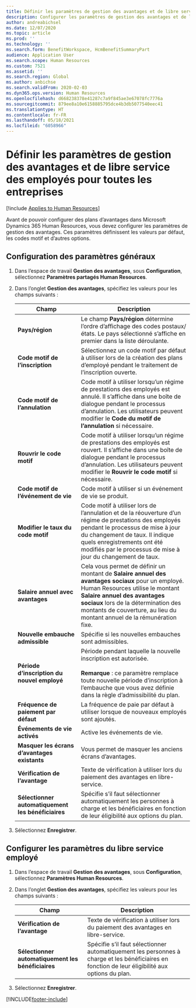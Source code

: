 ```yaml
---
title: Définir les paramètres de gestion des avantages et de libre service des employés pour toutes les entreprises
description: Configurer les paramètres de gestion des avantages et de libre service des employés dans Microsoft Dynamics 365 Human Resources.
author: andreabichsel
ms.date: 12/07/2020
ms.topic: article
ms.prod: ''
ms.technology: ''
ms.search.form: BenefitWorkspace, HcmBenefitSummaryPart
audience: Application User
ms.search.scope: Human Resources
ms.custom: 7521
ms.assetid: ''
ms.search.region: Global
ms.author: anbichse
ms.search.validFrom: 2020-02-03
ms.dyn365.ops.version: Human Resources
ms.openlocfilehash: d668238378e41287c7a9f845ae3e67078fc7776a
ms.sourcegitcommit: 879ee8a10e6158885795dce4b3db5077540eec41
ms.translationtype: HT
ms.contentlocale: fr-FR
ms.lasthandoff: 05/18/2021
ms.locfileid: "6058966"
---
```

# <a name="set-benefits-management-and-employee-self-service-parameters-for-all-companies"></a>Définir les paramètres de gestion des avantages et de libre service des employés pour toutes les entreprises

[!include [Applies to Human Resources](../includes/applies-to-hr.md)]

Avant de pouvoir configurer des plans d’avantages dans Microsoft Dynamics 365 Human Resources, vous devez configurer les paramètres de gestion des avantages. Ces paramètres définissent les valeurs par défaut, les codes motif et d’autres options. 

## <a name="configure-general-parameters"></a>Configuration des paramètres généraux

1. Dans l’espace de travail **Gestion des avantages**, sous **Configuration**, sélectionnez **Paramètres partagés Human Resources**.

2. Dans l’onglet **Gestion des avantages**, spécifiez les valeurs pour les champs suivants :

   | Champ | Description |
   | --- | --- |
   | **Pays/région** | Le champ **Pays/région** détermine l’ordre d’affichage des codes postaux/états. Le pays sélectionné s’affiche en premier dans la liste déroulante. |
   | **Code motif de l’inscription** | Sélectionnez un code motif par défaut à utiliser lors de la création des plans d’employé pendant le traitement de l’inscription ouverte. |
   | **Code motif de l’annulation** | Code motif à utiliser lorsqu’un régime de prestations des employés est annulé. Il s’affiche dans une boîte de dialogue pendant le processus d’annulation. Les utilisateurs peuvent modifier le **Code du motif de l’annulation** si nécessaire. |
   | **Rouvrir le code motif** | Code motif à utiliser lorsqu’un régime de prestations des employés est rouvert. Il s’affiche dans une boîte de dialogue pendant le processus d’annulation. Les utilisateurs peuvent modifier le **Rouvrir le code motif** si nécessaire. | 
   | **Code motif de l’événement de vie** | Code motif à utiliser si un événement de vie se produit. |
   | **Modifier le taux du code motif** | Code motif à utiliser lors de l’annulation et de la réouverture d’un régime de prestations des employés pendant le processus de mise à jour du changement de taux. Il indique quels enregistrements ont été modifiés par le processus de mise à jour du changement de taux. |
   | **Salaire annuel avec avantages** | Cela vous permet de définir un montant de **Salaire annuel des avantages sociaux** pour un employé. Human Resources utilise le montant **Salaire annuel des avantages sociaux** lors de la détermination des montants de couverture, au lieu du montant annuel de la rémunération fixe. |
   | **Nouvelle embauche admissible** | Spécifie si les nouvelles embauches sont admissibles. |
   | **Période d’inscription du nouvel employé** | Période pendant laquelle la nouvelle inscription est autorisée.</br></br>**Remarque** : ce paramètre remplace toute nouvelle période d’inscription à l’embauche que vous avez définie dans la règle d’admissibilité du plan. |
   | **Fréquence de paiement par défaut** | La fréquence de paie par défaut à utiliser lorsque de nouveaux employés sont ajoutés. |
   | **Événements de vie activés** | Active les événements de vie. |
   | **Masquer les écrans d’avantages existants** | Vous permet de masquer les anciens écrans d’avantages. |
   | **Vérification de l’avantage** | Texte de vérification à utiliser lors du paiement des avantages en libre-service. |
   | **Sélectionner automatiquement les bénéficiaires** | Spécifie s’il faut sélectionner automatiquement les personnes à charge et les bénéficiaires en fonction de leur éligibilité aux options du plan. |

3. Sélectionnez **Enregistrer**.

## <a name="configure-employee-self-service-parameters"></a>Configurer les paramètres du libre service employé

1. Dans l’espace de travail **Gestion des avantages**, sous **Configuration**, sélectionnez **Paramètres Human Resources**.

2. Dans l’onglet **Gestion des avantages**, spécifiez les valeurs pour les champs suivants :

   | Champ | Description |
   | --- | --- |
   | **Vérification de l’avantage** | Texte de vérification à utiliser lors du paiement des avantages en libre-service. |
   | **Sélectionner automatiquement les bénéficiaires** | Spécifie s’il faut sélectionner automatiquement les personnes à charge et les bénéficiaires en fonction de leur éligibilité aux options du plan. |

3. Sélectionnez **Enregistrer**.




[!INCLUDE[footer-include](../includes/footer-banner.md)]